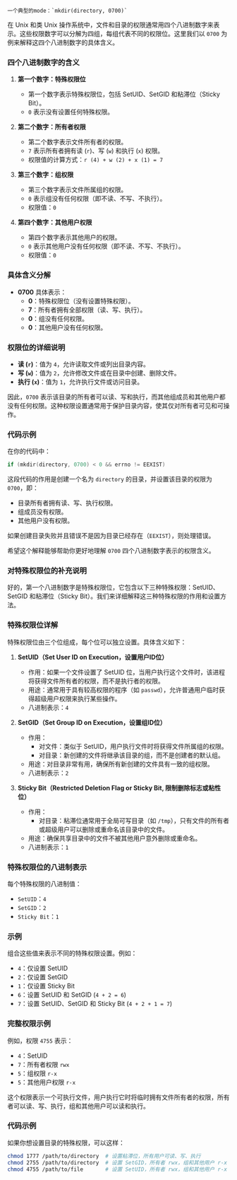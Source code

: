 	一个典型的mode：`mkdir(directory, 0700)`

在 Unix 和类 Unix 操作系统中，文件和目录的权限通常用四个八进制数字来表示。这些权限数字可以分解为四组，每组代表不同的权限位。这里我们以 `0700` 为例来解释这四个八进制数字的具体含义。

### 四个八进制数字的含义

1. **第一个数字：特殊权限位**
   - 第一个数字表示特殊权限位，包括 SetUID、SetGID 和粘滞位（Sticky Bit）。
   - `0` 表示没有设置任何特殊权限。

2. **第二个数字：所有者权限**
   - 第二个数字表示文件所有者的权限。
   - `7` 表示所有者拥有读 (`r`)、写 (`w`) 和执行 (`x`) 权限。
   - 权限值的计算方式：`r (4) + w (2) + x (1) = 7`

3. **第三个数字：组权限**
   - 第三个数字表示文件所属组的权限。
   - `0` 表示组没有任何权限（即不读、不写、不执行）。
   - 权限值：`0`

4. **第四个数字：其他用户权限**
   - 第四个数字表示其他用户的权限。
   - `0` 表示其他用户没有任何权限（即不读、不写、不执行）。
   - 权限值：`0`

### 具体含义分解

- **0700** 具体表示：
  - **0**：特殊权限位（没有设置特殊权限）。
  - **7**：所有者拥有全部权限（读、写、执行）。
  - **0**：组没有任何权限。
  - **0**：其他用户没有任何权限。

### 权限位的详细说明

- **读 (`r`)**：值为 `4`，允许读取文件或列出目录内容。
- **写 (`w`)**：值为 `2`，允许修改文件或在目录中创建、删除文件。
- **执行 (`x`)**：值为 `1`，允许执行文件或访问目录。

因此，`0700` 表示该目录的所有者可以读、写和执行，而其他组成员和其他用户都没有任何权限。这种权限设置通常用于保护目录内容，使其仅对所有者可见和可操作。

### 代码示例

在你的代码中：

```c
if (mkdir(directory, 0700) < 0 && errno != EEXIST)
```

这段代码的作用是创建一个名为 `directory` 的目录，并设置该目录的权限为 `0700`，即：
- 目录所有者拥有读、写、执行权限。
- 组成员没有权限。
- 其他用户没有权限。

如果创建目录失败并且错误不是因为目录已经存在（`EEXIST`），则处理错误。

希望这个解释能够帮助你更好地理解 `0700` 四个八进制数字表示的权限含义。

### 对特殊权限位的补充说明
好的，第一个八进制数字是特殊权限位，它包含以下三种特殊权限：SetUID、SetGID 和粘滞位（Sticky Bit）。我们来详细解释这三种特殊权限的作用和设置方法。

### 特殊权限位详解

特殊权限位由三个位组成，每个位可以独立设置。具体含义如下：

1. **SetUID（Set User ID on Execution，设置用户ID位）**
   - 作用：如果一个文件设置了 SetUID 位，当用户执行这个文件时，该进程将获得文件所有者的权限，而不是执行者的权限。
   - 用途：通常用于具有较高权限的程序（如 `passwd`），允许普通用户临时获得超级用户权限来执行某些操作。
   - 八进制表示：`4`

2. **SetGID（Set Group ID on Execution，设置组ID位）**
   - 作用：
     - 对文件：类似于 SetUID，用户执行文件时将获得文件所属组的权限。
     - 对目录：新创建的文件将继承该目录的组，而不是创建者的默认组。
   - 用途：对目录非常有用，确保所有新创建的文件具有一致的组权限。
   - 八进制表示：`2`

3. **Sticky Bit（Restricted Deletion Flag or Sticky Bit, 限制删除标志或粘性位）**
   - 作用：
     - 对目录：粘滞位通常用于全局可写目录（如 `/tmp`），只有文件的所有者或超级用户可以删除或重命名该目录中的文件。
   - 用途：确保共享目录中的文件不被其他用户意外删除或重命名。
   - 八进制表示：`1`

### 特殊权限位的八进制表示

每个特殊权限的八进制值：
- `SetUID`：`4`
- `SetGID`：`2`
- `Sticky Bit`：`1`

### 示例

组合这些值来表示不同的特殊权限设置。例如：
- `4`：仅设置 SetUID
- `2`：仅设置 SetGID
- `1`：仅设置 Sticky Bit
- `6`：设置 SetUID 和 SetGID (`4 + 2 = 6`)
- `7`：设置 SetUID、SetGID 和 Sticky Bit (`4 + 2 + 1 = 7`)

### 完整权限示例

例如，权限 `4755` 表示：
- `4`：SetUID
- `7`：所有者权限 `rwx`
- `5`：组权限 `r-x`
- `5`：其他用户权限 `r-x`

这个权限表示一个可执行文件，用户执行它时将临时拥有文件所有者的权限，所有者可以读、写、执行，组和其他用户可以读和执行。

### 代码示例

如果你想设置目录的特殊权限，可以这样：

```sh
chmod 1777 /path/to/directory  # 设置粘滞位，所有用户可读、写、执行
chmod 2755 /path/to/directory  # 设置 SetGID，所有者 rwx，组和其他用户 r-x
chmod 4755 /path/to/file       # 设置 SetUID，所有者 rwx，组和其他用户 r-x
```

